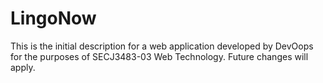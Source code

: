 # LingoNow

This is the initial description for a web application developed by DevOops for the purposes of SECJ3483-03 Web Technology.
Future changes will apply.
